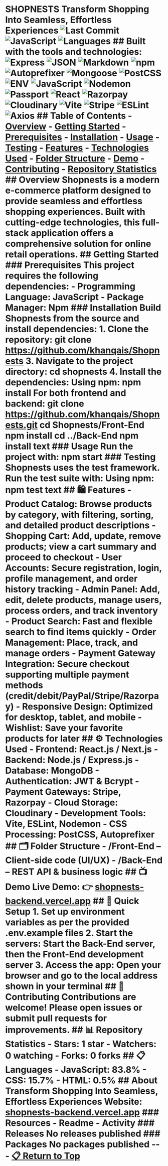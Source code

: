 # SHOPNESTS Transform Shopping Into Seamless, Effortless Experiences ![Last Commit](https://img.shields.io/badge/last%20commit-last%20sunday-blue) ![JavaScript](https://img.shields.io/badge/javascript-83.8%25-yellow) ![Languages](https://img.shields.io/badge/languages-3-blue) ## Built with the tools and technologies: ![Express](https://img.shields.io/badge/Express-000000?style=for-the-badge&logo=express&logoColor=white) ![JSON](https://img.shields.io/badge/JSON-000000?style=for-the-badge&logo=json&logoColor=white) ![Markdown](https://img.shields.io/badge/Markdown-000000?style=for-the-badge&logo=markdown&logoColor=white) ![npm](https://img.shields.io/badge/npm-CB3837?style=for-the-badge&logo=npm&logoColor=white) ![Autoprefixer](https://img.shields.io/badge/Autoprefixer-DD3735?style=for-the-badge&logo=autoprefixer&logoColor=white) ![Mongoose](https://img.shields.io/badge/Mongoose-880000?style=for-the-badge&logo=mongoose&logoColor=white) ![PostCSS](https://img.shields.io/badge/PostCSS-DD3A0A?style=for-the-badge&logo=postcss&logoColor=white) ![ENV](https://img.shields.io/badge/.ENV-ECD53F?style=for-the-badge&logo=dotenv&logoColor=black) ![JavaScript](https://img.shields.io/badge/JavaScript-F7DF1E?style=for-the-badge&logo=javascript&logoColor=black) ![Nodemon](https://img.shields.io/badge/Nodemon-76D04B?style=for-the-badge&logo=nodemon&logoColor=white) ![Passport](https://img.shields.io/badge/Passport-34E27A?style=for-the-badge&logo=passport&logoColor=white) ![React](https://img.shields.io/badge/React-20232A?style=for-the-badge&logo=react&logoColor=61DAFB) ![Razorpay](https://img.shields.io/badge/Razorpay-02042B?style=for-the-badge&logo=razorpay&logoColor=3395FF) ![Cloudinary](https://img.shields.io/badge/Cloudinary-3448C5?style=for-the-badge&logo=cloudinary&logoColor=white) ![Vite](https://img.shields.io/badge/Vite-646CFF?style=for-the-badge&logo=vite&logoColor=white) ![Stripe](https://img.shields.io/badge/Stripe-008CDD?style=for-the-badge&logo=stripe&logoColor=white) ![ESLint](https://img.shields.io/badge/ESLint-4B32C3?style=for-the-badge&logo=eslint&logoColor=white) ![Axios](https://img.shields.io/badge/Axios-671DDF?style=for-the-badge&logo=axios&logoColor=white) ## Table of Contents - [Overview](#overview) - [Getting Started](#getting-started) - [Prerequisites](#prerequisites) - [Installation](#installation) - [Usage](#usage) - [Testing](#testing) - [Features](#features) - [Technologies Used](#technologies-used) - [Folder Structure](#folder-structure) - [Demo](#demo) - [Contributing](#contributing) - [Repository Statistics](#repository-statistics) ## Overview **Shopnests** is a modern e-commerce platform designed to provide seamless and effortless shopping experiences. Built with cutting-edge technologies, this full-stack application offers a comprehensive solution for online retail operations. ## Getting Started ### Prerequisites This project requires the following dependencies: - **Programming Language:** JavaScript - **Package Manager:** Npm ### Installation Build Shopnests from the source and install dependencies: 1. **Clone the repository:** git clone https://github.com/khanqais/Shopnests 3. **Navigate to the project directory:** cd shopnests 4. **Install the dependencies:** Using **npm:** npm install For both frontend and backend: git clone https://github.com/khanqais/Shopnests.git cd Shopnests/Front-End npm install cd ../Back-End npm install text ### Usage Run the project with: npm start ### Testing Shopnests uses the **test framework**. Run the test suite with: Using **npm:** npm test text ## 🛍️ Features - **Product Catalog:** Browse products by category, with filtering, sorting, and detailed product descriptions - **Shopping Cart:** Add, update, remove products; view a cart summary and proceed to checkout - **User Accounts:** Secure registration, login, profile management, and order history tracking - **Admin Panel:** Add, edit, delete products, manage users, process orders, and track inventory - **Product Search:** Fast and flexible search to find items quickly - **Order Management:** Place, track, and manage orders - **Payment Gateway Integration:** Secure checkout supporting multiple payment methods (credit/debit/PayPal/Stripe/Razorpay) - **Responsive Design:** Optimized for desktop, tablet, and mobile - **Wishlist:** Save your favorite products for later ## ⚙️ Technologies Used - **Frontend:** React.js / Next.js - **Backend:** Node.js / Express.js - **Database:** MongoDB - **Authentication:** JWT & Bcrypt - **Payment Gateways:** Stripe, Razorpay - **Cloud Storage:** Cloudinary - **Development Tools:** Vite, ESLint, Nodemon - **CSS Processing:** PostCSS, Autoprefixer ## 🗂️ Folder Structure - /Front-End – Client-side code (UI/UX) - /Back-End – REST API & business logic ## 📺 Demo **Live Demo:** 👉 [shopnests-backend.vercel.app](https://shopnests-backend.vercel.app) ## 🚀 Quick Setup 1. **Set up environment variables** as per the provided .env.example files 2. **Start the servers:** Start the Back-End server, then the Front-End development server 3. **Access the app:** Open your browser and go to the local address shown in your terminal ## 🤝 Contributing Contributions are welcome! Please open issues or submit pull requests for improvements. ## 📊 Repository Statistics - **Stars:** 1 star - **Watchers:** 0 watching - **Forks:** 0 forks ## 📋 Languages - **JavaScript:** 83.8% - **CSS:** 15.7% - **HTML:** 0.5% ## About Transform Shopping Into Seamless, Effortless Experiences **Website:** [shopnests-backend.vercel.app](https://shopnests-backend.vercel.app) ### Resources - Readme - Activity ### Releases No releases published ### Packages No packages published --- **[📋 Return to Top](#shopnests)**
